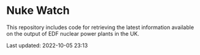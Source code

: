 # Nuke Watch

This repository includes code for retrieving the latest information available on the output of EDF nuclear power plants in the UK.

Last updated: 2022-10-05 23:13